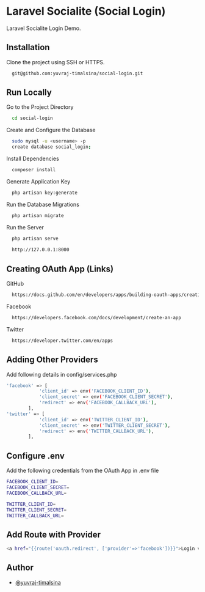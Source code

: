 
# Laravel Socialite (Social Login)

 Laravel Socialite Login Demo.



## Installation

Clone the project using SSH or HTTPS.

```bash
  git@github.com:yuvraj-timalsina/social-login.git
```
    
## Run Locally

Go to the Project Directory

```bash
  cd social-login
```
Create and Configure the Database

```bash
  sudo mysql -u <username> -p
  create database social_login;
```
Install Dependencies

```bash
  composer install
```

Generate Application Key

```bash
  php artisan key:generate
```

Run the Database Migrations

```bash
  php artisan migrate
```

Run the Server

```bash
  php artisan serve
  
  http://127.0.0.1:8000
```


## Creating OAuth App (Links)
GitHub
```bash
  https://docs.github.com/en/developers/apps/building-oauth-apps/creating-an-oauth-app
```
Facebook
```bash
  https://developers.facebook.com/docs/development/create-an-app
```
Twitter
```bash
  https://developer.twitter.com/en/apps
```
## Adding Other Providers

Add following details in config/services.php
```bash
'facebook' => [
            'client_id' => env('FACEBOOK_CLIENT_ID'),
            'client_secret' => env('FACEBOOK_CLIENT_SECRET'),
            'redirect' => env('FACEBOOK_CALLBACK_URL'),
        ],
'twitter' => [
            'client_id' => env('TWITTER_CLIENT_ID'),
            'client_secret' => env('TWITTER_CLIENT_SECRET'),
            'redirect' => env('TWITTER_CALLBACK_URL'),
        ],
```
## Configure .env
Add the following credentials from the OAuth App in .env file

```bash
FACEBOOK_CLIENT_ID=
FACEBOOK_CLIENT_SECRET=
FACEBOOK_CALLBACK_URL=

TWITTER_CLIENT_ID=
TWITTER_CLIENT_SECRET=
TWITTER_CALLBACK_URL=
```
## Add Route with Provider
```bash
<a href="{{route('oauth.redirect', ['provider'=>'facebook'])}}">Login via Facebook</a>
```
## Author

- [@yuvraj-timalsina](https://www.github.com/yuvraj-timalsina)
